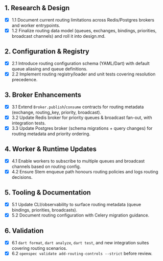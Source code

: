 ## 1. Research & Design
- [x] 1.1 Document current routing limitations across Redis/Postgres brokers and worker entrypoints.
- [x] 1.2 Finalize routing data model (queues, exchanges, bindings, priorities, broadcast channels) and roll it into design.md.

## 2. Configuration & Registry
- [x] 2.1 Introduce routing configuration schema (YAML/Dart) with default queue aliasing and queue definitions.
- [x] 2.2 Implement routing registry/loader and unit tests covering resolution precedence.

## 3. Broker Enhancements
- [x] 3.1 Extend `Broker.publish`/`consume` contracts for routing metadata (exchange, routing_key, priority, broadcast).
- [x] 3.2 Update Redis broker for priority queues & broadcast fan-out, with integration tests.
- [x] 3.3 Update Postgres broker (schema migrations + query changes) for routing metadata and priority ordering.

## 4. Worker & Runtime Updates
- [x] 4.1 Enable workers to subscribe to multiple queues and broadcast channels based on routing config.
- [x] 4.2 Ensure Stem enqueue path honours routing policies and logs routing decisions.

## 5. Tooling & Documentation
- [x] 5.1 Update CLI/observability to surface routing metadata (queue bindings, priorities, broadcasts).
- [x] 5.2 Document routing configuration with Celery migration guidance.

## 6. Validation
- [x] 6.1 `dart format`, `dart analyze`, `dart test`, and new integration suites covering routing scenarios.
- [x] 6.2 `openspec validate add-routing-controls --strict` before review.
